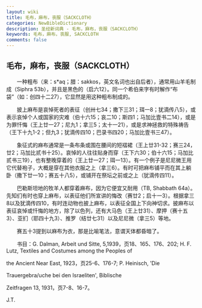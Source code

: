 ```yaml
---
layout: wiki
title: 毛布，麻布，丧服（SACKCLOTH）
categories: NewBibleDictionary
description: 圣经新词典 - 毛布，麻布，丧服（SACKCLOTH）
keywords: 毛布，麻布，丧服, SACKCLOTH
comments: false
---
```


## 毛布，麻布，丧服（SACKCLOTH）

　　一种粗布（来：s*aq；腊：sakkos，英文名词也出自后者），通常用山羊毛制成（Siphra 53b），并且是黑色的（启六12）。同一个希伯来字有时解作“布袋”（如：创四十二27），它显然是用这种粗布制成的。

　　披上麻布是哀悼死者的表征（创卅七34；撒下三31；珥一8；犹滴传八5），或表示哀悼个人或国家的灾难（伯十六15；哀二10；斯四1；马加比壹书二14），或是为罪忏悔（王上廿一27；尼九1；拿三5；太十一21），或是求神拯救的特殊祷告（王下十九1-2；但九3；犹滴传四10；巴录书四20；马加比壹书三47）。

　　象征式的麻布通常是一条布条或围在腰间的短褶裙（王上廿31-32；赛三24，廿2；马加比贰书十25）。哀悼的人往往贴身而穿（王下六30；伯十六15；马加比贰书三19），也有整晚穿着的（王上廿一27；珥一13）。有一个例子是尼尼微王用它代替袍子，大概是穿在其他衣服之上（拿三6）。有时可把麻布铺平而在其上躺卧（撒下廿一10；赛五十八5），或铺开在祭坛之前或之上（犹滴传四11）。

　　巴勒斯坦地的牧羊人都穿着麻布，因为它便宜又耐用（TB, Shabbath 64a）。先知们有时也穿上麻布，以表征他们所宣讲的悔改（赛廿2；启十一3）。根据拿三8以及犹滴传四10，有时连动物也披上麻布，以表征全国上下向神切求。披麻布以表征哀悼或忏悔的地方，除了以色列，还有大马色（王上廿31）、摩押（赛十五3）、亚扪（耶四十九3）、推罗（结廿七31）以及尼尼微（拿三5）等地。

　　赛五十3提到以麻布为衣，那是比喻笔法，意谓天体都昏暗了。

　　书目：G. Dalman, Arbeit und Sitte, 5,1939，页18、165、176、202; H. F. Lutz, Textiles and Costumes among the Peoples of

the Ancient Near East, 1923，页25-6、176-7; P. Heinisch, 'Die

Trauergebra/uche bei den Israeliten', Biblische

Zeitfragen 13, 1931，页7-8、16-7。

J.T.








